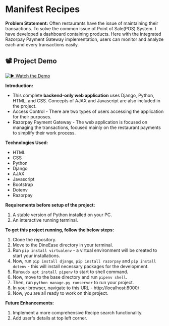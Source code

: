 # Manifest Recipes

**Problem Statement:**
Often restaurants have the issue of maintaining their transactions. To solve the common issue of Point of Sale(POS) System. I have developed a dashboard containing products. Here with the integrated Razorpay Payment Gateway implementation, users can monitor and analyze each and every transactions easily.

## 📽️ Project Demo

[![▶️ Watch the Demo](https://img.youtube.com/vi/ui89GN7dRDQ/maxresdefault.jpg)](https://youtu.be/ui89GN7dRDQ?si=T1liRP2kL3dcwbHh)


**Introduction:**
- This complete **backend-only web application** uses Django, Python, HTML, and CSS. Concepts of AJAX and Javascript are also included in the project.
- Access Control - There are two types of users accessing the application for their purposes. 
- Razorpay Payment Gateway - The web application is focused on managing the transactions, focused mainly on the restaurant payments to simplify their work process. 

**Technologies Used:**
- HTML 
- CSS
- Python
- Django
- AJAX
- Javascript
- Bootstrap
- Dotenv
- Razorpay

**Requirements before setup of the project:**
1. A stable version of Python installed on your PC.
2. An interactive running terminal.

**To get this project running, follow the below steps:**
1. Clone the repository.
2. Move to the DineEase directory in your terminal. 
3. Run `pip install virtualenv` - a virtual environment will be created to start your installations. 
4. Now, run `pip install django`, `pip install razorpay` and `pip install dotenv` - this will install necessary packages for the development.
5. Run`sudo apt install pipenv` to start to shell command.
6. Now, move to the base directory and run `pipenv shell`.
7. Then, run `python manage.py runserver` to run your project.
8. In your browser, navigate to this URL - http://localhost:8000/
9. Now, you are all ready to work on this project.

**Future Enhancements:**
1. Implement a more comprehensive Recipe search functionality.
2. Add user's details at top left corner.

